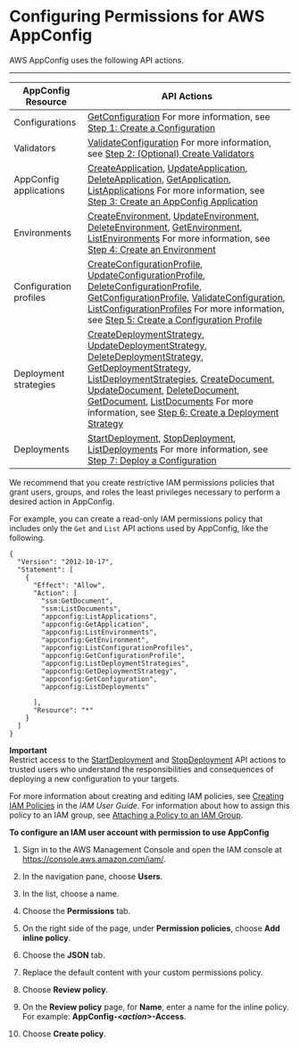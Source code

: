 # Configuring Permissions for AWS AppConfig<a name="appconfig-getting-started-permissions"></a>

AWS AppConfig uses the following API actions\.


****  

| AppConfig Resource | API Actions | 
| --- | --- | 
|  Configurations  | [GetConfiguration](http://docs.aws.amazon.com/appconfig/2019-10-09/APIReference/API_GetConfiguration.html)  For more information, see [Step 1: Create a Configuration](appconfig-creating-configuration.md)  | 
|  Validators  | [ValidateConfiguration](http://docs.aws.amazon.com/appconfig/2019-10-09/APIReference/API_ValidateConfiguration.html)  For more information, see [Step 2: \(Optional\) Create Validators](appconfig-creating-validators.md)  | 
|  AppConfig applications  | [CreateApplication](http://docs.aws.amazon.com/appconfig/2019-10-09/APIReference/API_CreateApplication.html), [UpdateApplication](http://docs.aws.amazon.com/appconfig/2019-10-09/APIReference/API_UpdateApplication.html), [DeleteApplication](http://docs.aws.amazon.com/appconfig/2019-10-09/APIReference/API_DeleteApplication.html), [GetApplication](http://docs.aws.amazon.com/appconfig/2019-10-09/APIReference/API_GetApplication.html), [ListApplications](http://docs.aws.amazon.com/appconfig/2019-10-09/APIReference/API_ListApplications.html)  For more information, see [Step 3: Create an AppConfig Application](appconfig-creating-application.md)  | 
|  Environments  | [CreateEnvironment](http://docs.aws.amazon.com/appconfig/2019-10-09/APIReference/API_CreateEnvironment.html), [UpdateEnvironment](http://docs.aws.amazon.com/appconfig/2019-10-09/APIReference/API_UpdateEnvironment.html), [DeleteEnvironment](http://docs.aws.amazon.com/appconfig/2019-10-09/APIReference/API_DeleteEnvironment.html), [GetEnvironment](http://docs.aws.amazon.com/appconfig/2019-10-09/APIReference/API_GetEnvironment.html), [ListEnvironments](http://docs.aws.amazon.com/appconfig/2019-10-09/APIReference/API_ListEnvironments.html)  For more information, see [Step 4: Create an Environment](appconfig-creating-environment.md)  | 
|  Configuration profiles  | [CreateConfigurationProfile](http://docs.aws.amazon.com/appconfig/2019-10-09/APIReference/API_CreateConfigurationProfile.html), [UpdateConfigurationProfile](http://docs.aws.amazon.com/appconfig/2019-10-09/APIReference/API_UpdateConfigurationProfile.html), [DeleteConfigurationProfile](http://docs.aws.amazon.com/appconfig/2019-10-09/APIReference/API_DeleteConfigurationProfile.html), [GetConfigurationProfile](http://docs.aws.amazon.com/appconfig/2019-10-09/APIReference/API_GetConfigurationProfile.html), [ValidateConfiguration](http://docs.aws.amazon.com/appconfig/2019-10-09/APIReference/API_ValidateConfiguration.html), [ListConfigurationProfiles](http://docs.aws.amazon.com/appconfig/2019-10-09/APIReference/API_ListConfigurationProfiles.html)  For more information, see [Step 5: Create a Configuration Profile](appconfig-creating-configuration-profile.md)  | 
|  Deployment strategies  | [CreateDeploymentStrategy](http://docs.aws.amazon.com/appconfig/2019-10-09/APIReference/API_CreateDeploymentStrategy.html), [UpdateDeploymentStrategy](http://docs.aws.amazon.com/appconfig/2019-10-09/APIReference/API_UpdateDeploymentStrategy.html), [DeleteDeploymentStrategy](http://docs.aws.amazon.com/appconfig/2019-10-09/APIReference/API_DeleteDeploymentStrategy.html), [GetDeploymentStrategy](http://docs.aws.amazon.com/appconfig/2019-10-09/APIReference/API_GetDeploymentStrategy.html), [ListDeploymentStrategies](http://docs.aws.amazon.com/appconfig/2019-10-09/APIReference/API_ListDeploymentStrategies.html), [CreateDocument](https://docs.aws.amazon.com/systems-manager/latest/APIReference/API_CreateDocument.html), [UpdateDocument](https://docs.aws.amazon.com/systems-manager/latest/APIReference/API_UpdateDocument.html), [DeleteDocument](https://docs.aws.amazon.com/systems-manager/latest/APIReference/API_DeleteDocument.html), [GetDocument](https://docs.aws.amazon.com/systems-manager/latest/APIReference/API_GetDocument.html), [ListDocuments](https://docs.aws.amazon.com/systems-manager/latest/APIReference/API_ListDocuments.html)  For more information, see [Step 6: Create a Deployment Strategy](appconfig-creating-deployment-strategy.md)  | 
|  Deployments  | [StartDeployment](http://docs.aws.amazon.com/appconfig/2019-10-09/APIReference/API_StartDeployment.html), [StopDeployment](http://docs.aws.amazon.com/appconfig/2019-10-09/APIReference/API_StopDeployment.html), [ListDeployments](http://docs.aws.amazon.com/appconfig/2019-10-09/APIReference/API_ListDeployments.html)  For more information, see [Step 7: Deploy a Configuration](appconfig-deploying.md)  | 

We recommend that you create restrictive IAM permissions policies that grant users, groups, and roles the least privileges necessary to perform a desired action in AppConfig\.

For example, you can create a read\-only IAM permissions policy that includes only the `Get` and `List` API actions used by AppConfig, like the following\.

```
{
  "Version": "2012-10-17",
  "Statement": [
    {
      "Effect": "Allow",
      "Action": [
        "ssm:GetDocument",
        "ssm:ListDocuments",
        "appconfig:ListApplications",
        "appconfig:GetApplication",
        "appconfig:ListEnvironments",
        "appconfig:GetEnvironment",
        "appconfig:ListConfigurationProfiles",
        "appconfig:GetConfigurationProfile",
        "appconfig:ListDeploymentStrategies",
        "appconfig:GetDeploymentStrategy",
        "appconfig:GetConfiguration",
        "appconfig:ListDeployments"
               
      ],
      "Resource": "*"
    }
  ]
}
```

**Important**  
Restrict access to the [StartDeployment](http://docs.aws.amazon.com/appconfig/2019-10-09/APIReference/API_StartDeployment.html) and [StopDeployment](http://docs.aws.amazon.com/appconfig/2019-10-09/APIReference/API_StopDeployment.html) API actions to trusted users who understand the responsibilities and consequences of deploying a new configuration to your targets\.

For more information about creating and editing IAM policies, see [Creating IAM Policies](https://docs.aws.amazon.com/IAM/latest/UserGuide/access_policies_create.html) in the *IAM User Guide*\. For information about how to assign this policy to an IAM group, see [Attaching a Policy to an IAM Group](https://docs.aws.amazon.com/IAM/latest/UserGuide/id_groups_manage_attach-policy.html)\. 

**To configure an IAM user account with permission to use AppConfig**

1. Sign in to the AWS Management Console and open the IAM console at [https://console\.aws\.amazon\.com/iam/](https://console.aws.amazon.com/iam/)\.

1. In the navigation pane, choose **Users**\.

1. In the list, choose a name\.

1. Choose the **Permissions** tab\.

1. On the right side of the page, under **Permission policies**, choose **Add inline policy**\. 

1. Choose the **JSON** tab\.

1. Replace the default content with your custom permissions policy\.

1. Choose **Review policy**\.

1. On the **Review policy** page, for **Name**, enter a name for the inline policy\. For example: **AppConfig\-<*action*>\-Access**\.

1. Choose **Create policy**\.